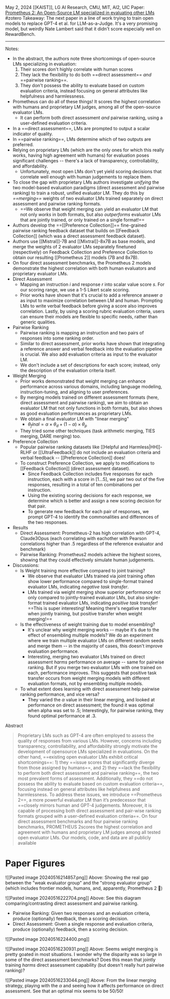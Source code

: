 May 2, 2024
[[KAIST]], LG AI Research, CMU, MIT, AI2, UIC
Paper: [Prometheus 2: An Open-Source LM specialized  in evaluating other LMs](https://arxiv.org/abs/2405.01535)
#zotero 
Takeaway: The next paper in a line of work trying to train open models to replace GPT-4 et al. for LLM-as-a-Judge. It's a very promising model, but weirdly Nate Lambert said that it didn't score especially well on RewardBench.

---

Notes:
- In the abstract, the authors note three shortcomings of open-source LMs specializing in evaluation:
	1. Their scores don't highly correlate with human scores
	2. They lack the flexibility to do both ==direct assessment== *and* ==pairwise ranking==.
	3. They don't possess the ability to evaluate based on custom evaluation criteria, instead focusing on general attributes like helpfulness and harmlessness.
- Prometheus can do all of these things! It scores the highest correlation with humans and proprietary LM judges, among all of the open-source evaluator LMs.
	- It can perform both direct assessment *and* pairwise ranking, using a user-defined evaluation criteria.
- In a ==direct assessment==, LMs are prompted to output a scalar indicator of quality.
- In ==pairwise ranking==, LMs determine which of two outputs are preferred.
- Relying on proprietary LMs (which are the only ones for which this really works, having high agreement with humans) for evaluation poses significant challenges -- there's a lack of transparency, controllability, and affordability.
	- Unfortunately, most open LMs don't yet yield scoring decisions that correlate well enough with human judgements to replace them.
- To close the gap with proprietary LMs authors investigate *unifying* the two model-based evaluation paradigms (direct assessment and pairwise ranking) to train a robust, unified evaluator LM. They do this by *==merging==* weights of two evaluator LMs trained separately on direct assessment and pairwise ranking formats.
	- ==We observe that weight merging can yield an evaluator LM that not only *works* in both formats, but also *outperforms* evaluator LMs that are jointly trained, or only trained on a single format!==
- Authors develop the ==[[Preference Collection]]== fine-grained pairwise ranking feedback dataset that builds on [[Feedback Collection]] (which was a direct assessment feedback dataset).
- Authors use [[Mistral]]-7B and [[Mixtral]]-8x7B as base models, and merge the weights of 2 evaluator LMs separately finetuned (respectively) on Feedback Collection and Preference Collection to obtain our resulting [[Prometheus 2]] models (7B and 8x7B).
- On four direct assessment benchmarks, the Prometheus 2 models demonstrate the highest correlation with both human evaluators and proprietary evaluator LMs.
- Direct Assessment
	- Mapping an instruction *i* and response *r* into scalar value score *s*. For our scoring range, we use a 1-5 Likert scale scoring.
	- Prior works have shown that it's crucial to add a reference answer *a* as input to maximize correlation between LM and human. Prompting LMs to write verbal feedback before giving a score also improves correlation. Lastly, by using a scoring rubric evaluation criteria, users can ensure their models are flexible to specific needs, rather than generic qualities.
- Pairwise Ranking
	- Pairwise ranking is mapping an instruction and two pairs of responses into some ranking order. 
	- Similar to direct assessment, prior works have shown that integrating a reference answer and verbal feedback into the evaluation pipeline is crucial. We also add evaluation criteria as input to the evaluator LM.
	- We don't include a set of descriptions for each score; instead, only the description of the evaluation criteria itself.
- Weight Merging
	- Prior works demonstrated that weight merging can enhance performance across various domains, including language modeling, instruction-tuning, and aligning to user preferences.
	- By merging models trained on different assessment formats (here, direct assessment and pairwise ranking), we aim to obtain an evaluator LM that not only functions in both formats, but also shows as good evaluation performances as proprietary LMs.
	- We obtain a final evaluator LM with "linear merging"
		- $\theta_final = \alpha \times \theta_d + (1-\alpha) \times \theta_p$  
	- They tried some other techniques (task arithmetic merging, TIES merging, DARE merging) too.
- Preference Collection
	- Popular pairwise ranking datasets like [[Helpful and Harmless|HH]]-RLHF or [[UltraFeedback]] do not include an evaluation criteria and verbal feedback -- [[Preference Collection]] does!
	- To construct Preference Collection, we apply to modifications to [[Feedback Collection]] (direct assessment dataset).
		- Since Feedback Collection includes five responses for each instruction, each with a score in [1...5], we pair two out of the five responses, resulting in a total of ten combinations per instruction.
		- Using the existing scoring decisions for each response, we determine which is better and assign a new scoring decision for that pair.
		- To generate new feedback for each pair of responses, we prompt GPT-4 to identify the commonalities and differences of the two responses.
- Results
	- Direct Assessment: Prometheus-2 has high correlation with GPT-4, Claude3Opus (each correlating with eachother with Pearson correlations higher than .5 regardless of the reference evaluator and benchmark)
	- Pairwise Ranking: Prometheus2 models achieve the highest scores, showing that they could effectively simulate human judgements. 
- Discussions:
	- Is Weight training more effective compared to joint training?
		- We observe that evaluator LMs trained via joint training often show lower performance compared to single-format trained evaluator LMs, indicating *negative task transfer*.
		- LMs trained via weight merging show superior performance not only compared to jointly-trained evaluator LMs, but also single-format trained evaluator LMs, indicating *positive task transfer!* ==This is super interesting! Meaning there's negative transfer when jointly training, but positive transfer when weight merging!==
	- Is the effectiveness of weight training due to model ensembling?
		- It's unclear why weight merging works -- maybe it's due to the effect of ensembling multiple models? We do an experiment where we train multiple evaluator LMs on different random seeds and merge them -- in the majority of cases, this doesn't improve evaluation performance.
		- Interesting, merging two evaluator LMs trained on direct assessment *harms* performance on average -- same for pairwise ranking. But if you merge two evaluator LMs with one trained on each, performance improves. This suggests that positive task transfer occurs from weight merging models with different evaluation formats, not by ensembling multiple models.
	- To what extent does learning with direct assessment help pairwise ranking performance, and vice versa?
		- They varied the $\alpha$ value in their linear merging, and looked at performance on direct assessment; the found it was optimal when alpha was set to .5; Interestingly, for pairwise ranking, they found optimal performance at .3.


Abstract
> Proprietary LMs such as GPT-4 are often employed to assess the quality of responses from various LMs. However, concerns including transparency, controllability, and affordability strongly motivate the development of opensource LMs specialized in evaluations. On the other hand, ==existing open evaluator LMs exhibit critical shortcomings==: 1) they ==issue scores that significantly diverge from those assigned by humans==, and 2) they ==lack the flexibility to perform both direct assessment and pairwise ranking==, the two most prevalent forms of assessment. Additionally, they ==do not possess the ability to evaluate based on custom evaluation criteria==, focusing instead on general attributes like helpfulness and harmlessness. To address these issues, we introduce ==Prometheus 2==, a more powerful evaluator LM than it’s predecessor that ==closely mirrors human and GPT-4 judgements. Moreover, it is capable of processing both direct assessment and pair-wise ranking formats grouped with a user-defined evaluation criteria==. On four direct assessment benchmarks and four pairwise ranking benchmarks, PROMETHEUS 2scores the highest correlation and agreement with humans and proprietary LM judges among all tested open evaluator LMs. Our models, code, and data are all publicly available


# Paper Figures
![[Pasted image 20240516214857.png]]
Above: Showing the real gap between the "weak evaluator group" and the "strong evaluator group" (which includes frontier models, humans, and, apparently, Prometheus 2 🤪)

![[Pasted image 20240516222704.png]]
Above: See this diagram comparing/contrasting direct assessment and pairwise ranking.
- Pairwise Ranking: Given two responses and an evaluation criteria, produce (optionally) feedback, then a scoring decision.
- Direct Assessment: Given a single response and evaluation criteria, produce (optionally) feedback, then a scoring decision.

![[Pasted image 20240516224400.png]]

![[Pasted image 20240516230931.png]]
Above: Seems weight merging is pretty goated in most situations. I wonder why the disparity was so large in some of the direct assessment benchmarks? Does this mean that jointly training *harms* direct assessment capability (but doesn't really hurt pairwise ranking)?

![[Pasted image 20240516233044.png]]
Above: From the linear merging strategy, playing with the $\alpha$ and seeing how it affects performance on direct assessment. See that an optimal mix seems to be 50/50!
